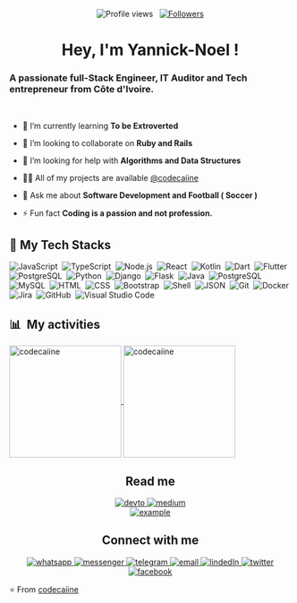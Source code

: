 <p align="center">
  <img src="https://komarev.com/ghpvc/?username=codecaiine&color=blueviolet" alt="Profile views" />
  &nbsp;
  <a href="https://github.com/Pepyn0?tab=followers">
    <img src="https://img.shields.io/github/followers/codecaiine?style=social" alt="Followers" />
  </a>
</p>

<h1 align="center">Hey, I'm Yannick-Noel ! </h1>

<h3 font-size="20">A passionate full-Stack Engineer, IT Auditor and Tech entrepreneur from Côte d'Ivoire.</h3>
<br />


- 🌱 I’m currently learning **To be Extroverted** 

- 👯 I’m looking to collaborate on **Ruby and Rails**

- 🤝 I’m looking for help with **Algorithms and Data Structures**

- 👨‍💻 All of my projects are available [@codecaiine](https://github.com/codecaiine?tab=repositories)

- 💬 Ask me about **Software Development and Football ( Soccer )**

- ⚡ Fun fact **Coding is a passion and not profession.**

<div>

  ## :wrench:  My Tech Stacks
  ![JavaScript](https://img.shields.io/badge/-JavaScript-0D1117?style=flat&logo=javascript)&nbsp;
  ![TypeScript](https://img.shields.io/badge/-TypeScript-0D1117?style=flat&logo=typescript)&nbsp;
  ![Node.js](https://img.shields.io/badge/-Node.js-0D1117?style=flat&logo=node.js)&nbsp;
  ![React](https://img.shields.io/badge/-React-0D1117?style=flat&logo=react)&nbsp;
  ![Kotlin](https://img.shields.io/badge/-Kotlin-0D1117?style=flat&logo=kotlin)&nbsp;
  ![Dart](https://img.shields.io/badge/-Dart-0D1117?style=flat&logo=dart)&nbsp;
  ![Flutter](https://img.shields.io/badge/-Flutter-0D1117?style=flat&logo=flutter)&nbsp;
  ![PostgreSQL](https://img.shields.io/badge/-PostgreSQL-0D1117?style=flat&logo=postgresql)&nbsp;
  ![Python](https://img.shields.io/badge/-Python-0D1117?style=flat&logo=python)&nbsp;
  ![Django](https://img.shields.io/badge/-Django-0D1117?style=flat&logo=django)&nbsp;
  ![Flask](https://img.shields.io/badge/-Flask-05122A?style=flat&logo=flask)&nbsp;
  ![Java](https://img.shields.io/badge/-Java-05122A?style=flat&logo=Java&logoColor=FFA518)&nbsp;
  ![PostgreSQL](https://img.shields.io/badge/-PostgreSQL-05122A?style=flat&logo=postgresql&logoColor=336791)&nbsp;
  ![MySQL](https://img.shields.io/badge/-MySQL-05122A?style=flat&logo=mysql&logoColor=4479A1)&nbsp;
  ![HTML](https://img.shields.io/badge/-HTML-05122A?style=flat&logo=HTML5)&nbsp;
  ![CSS](https://img.shields.io/badge/-CSS-05122A?style=flat&logo=CSS3&logoColor=1572B6)&nbsp;
  ![Bootstrap](https://img.shields.io/badge/-Bootstrap-05122A?style=flat&logo=bootstrap&logoColor=563D7C)&nbsp;
  ![Shell](https://img.shields.io/badge/-Shell-05122A?style=flat&logo=shell)&nbsp;
  ![JSON](https://img.shields.io/badge/-JSON-05122A?style=flat&logo=json&logoColor=000000)&nbsp;
  ![Git](https://img.shields.io/badge/-Git-05122A?style=flat&logo=git)&nbsp;
  ![Docker](https://img.shields.io/badge/-Docker-05122A?style=flat&logo=docker)&nbsp;
  ![Jira](https://img.shields.io/badge/-Jira-05122A?style=flat&logo=jira)&nbsp;
  ![GitHub](https://img.shields.io/badge/-GitHub-05122A?style=flat&logo=github)&nbsp;
  ![Visual Studio Code](https://img.shields.io/badge/-Visual%20Studio%20Code-05122A?style=flat&logo=visual-studio-code&logoColor=007ACC)&nbsp;


</div>



<div>

  ## 📊 &nbsp;My activities
  <a href="https://github.com/codecaiine">
    <img height=200 align="center" alt="codecaiine" src="https://github-readme-stats.vercel.app/api?username=codecaiine&show_icons=true&theme=merko" />
  </a>
  <a href="https://github.com/Pepyn0">
    <img height=200 align="center" alt="codecaiine" src="https://github-readme-stats.vercel.app/api/top-langs/?username=codecaiine&langs_count=10&theme=merko&layout=compact" />
  </a>
</div>


<h2 align="center">Read me</h2>

<div style="margin-top:10px" align="center">
  <div>
    <a  href="https://dev.to/codecaiine" target="_blank">
      <img src="https://img.shields.io/badge/DEV.to-0A0A0A.svg?style=for-the-badge&logo=devdotto&logoColor=white" alt="devto"/>
    </a>
    <a href="https://yannicknaka.medium.com/" target="_blank">
      <img src="https://img.shields.io/badge/medium-000000.svg?style=for-the-badge&logo=medium&logoColor=white" alt="medium"/>
    </a>
  </div>
  
  <div>
    <a href="https://www.hackerrank.com/example" target="_blank">
      <img src="https://img.shields.io/badge/Hackerrank-00EA64.svg?style=for-the-badge&logo=hackerrank&logoColor=black" alt="example"/>
    </a>
  </div>
</div>



<h2 align="center">Connect with me</h2>

<p align="center">
  <a  href="https://web.whatsapp.com/" target="_blank">
    <img src="https://img.shields.io/badge/WhatsApp-25D366?style=for-the-badge&logo=whatsapp&logoColor=white" alt="whatsapp"/>
  </a>
  <a  href="https://web.whatsapp.com/" target="_blank">
    <img src="https://img.shields.io/badge/Messenger-00B2FF?style=for-the-badge&logo=messenger&logoColor=white" alt="messenger"/>
  </a>
   <a  href="https://t.me/example" target="_blank">
    <img src="https://img.shields.io/badge/Telegram-26A5E4.svg?style=for-the-badge&logo=telegram&logoColor=white" alt="telegram"/>
  </a>
  <a href="mailto:akabrouyannickn@gmail.com?subject=Feedback%20From%20Github&body=Hello," target="_blank">
    <img src="https://img.shields.io/badge/Gmail-D14836?style=for-the-badge&logo=gmail&logoColor=white" alt="email"/>
  </a>
    
   <a  href="https://www.linkedin.com/in/yannick-no%C3%ABl-aka/" target="_blank">
      <img src="https://img.shields.io/badge/Linked%20In-0A66C2.svg?style=for-the-badge&logo=linkedin&logoColor=white" alt="lindedIn"/>
    </a>
    <a href="https://twitter.com/YannickNAka" target="_blank">
      <img src="https://img.shields.io/badge/Twitter-1DA1F2.svg?style=for-the-badge&logo=twitter&logoColor=white" alt="twitter"/>
    </a>
     <a href="https://facebook.com" target="_blank">
      <img src="https://img.shields.io/badge/Facebook-1877F2?style=for-the-badge&logo=facebook&logoColor=white" alt="facebook"/>
    </a>
</p>
   



⭐️ From [codecaiine](https://github.com/codecaiine/codecaiine)

